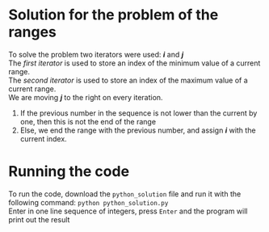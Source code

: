 # Solution for the problem of the ranges

To solve the problem two iterators were used: **_i_** and **_j_** <br>
The _first iterator_ is used to store an index of the minimum value of a current range. <br>
The _second iterator_ is used to store an index of the maximum value of a current range. <br>
We are moving **_j_** to the right on every iteration.
1. If the previous number in the sequence is not lower than the current by one, then this is not the end of the range
2. Else, we end the range with the previous number, and assign **_i_** with the current index.

# Running the code
To run the code, download the `python_solution` file and run it with the following command: `python python_solution.py`<br>
Enter in one line sequence of integers, press `Enter` and the program will print out the result
